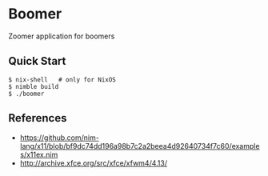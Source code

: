 # Boomer

Zoomer application for boomers

## Quick Start

```console
$ nix-shell   # only for NixOS
$ nimble build
$ ./boomer
```
## References

- https://github.com/nim-lang/x11/blob/bf9dc74dd196a98b7c2a2beea4d92640734f7c60/examples/x11ex.nim
- http://archive.xfce.org/src/xfce/xfwm4/4.13/
